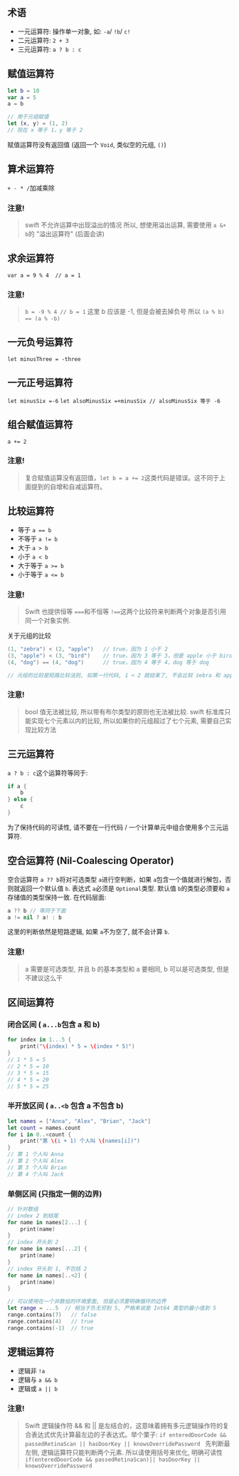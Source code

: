 ## 术语
- 一元运算符: 操作单一对象, 如: `-a`/ `!b`/ `c!`
- 二元运算符: `2 + 3`
- 三元运算符: `a ? b : c`
## 赋值运算符
```swift
let b = 10
var a = 5
a = b

// 用于元组赋值
let (x, y) = (1, 2)
// 现在 x 等于 1，y 等于 2
```
赋值运算符没有返回值 (返回一个 `Void`, 类似空的元组, `()`)
## 算术运算符
`+ - * /`加减乘除
### 注意!
> swift 不允许运算中出现溢出的情况
> 所以, 想使用溢出运算, 需要使用 `a &+ b`的 "溢出运算符" (后面会讲)

## 求余运算符
`var a = 9 % 4  // a = 1`
### 注意!
> `b = -9 % 4 // b = 1`
> 这里 b 应该是 -1, 但是会被去掉负号
> 所以 `(a % b) == (a % -b)`

## 一元负号运算符
`let minusThree = -three `
## 一元正号运算符
`let minusSix =-6`
`let alsoMinusSix =+minusSix // alsoMinusSix 等于 -6`
## 组合赋值运算符
`a += 2`
### 注意!
> 复合赋值运算没有返回值，`let b = a += 2`这类代码是错误。这不同于上面提到的自增和自减运算符。

## 比较运算符

- 等于 `a == b`
- 不等于 `a != b`
- 大于 `a > b`
- 小于 `a < b`
- 大于等于 `a >= b`
- 小于等于 `a <= b`
### 注意!
> Swift 也提供恒等 `===`和不恒等 `!==`这两个比较符来判断两个对象是否引用同一个对象实例.

关于元组的比较
```swift
(1, "zebra") < (2, "apple")   // true，因为 1 小于 2
(3, "apple") < (3, "bird")    // true，因为 3 等于 3，但是 apple 小于 bird
(4, "dog") == (4, "dog")      // true，因为 4 等于 4，dog 等于 dog

// 元组的比较是短路比较法则, 如第一行代码, 1 < 2 就结束了, 不会比较 zebra 和 apple
```
### 注意!
> bool 值无法被比较, 所以带有布尔类型的原则也无法被比较.
> swift 标准库只能实现七个元素以内的比较, 所以如果你的元组超过了七个元素, 需要自己实现比较方法

## 三元运算符
`a ? b : c`这个运算符等同于:
```swift
if a {
    b
} else {
    c
}
```
为了保持代码的可读性, 请不要在一行代码 / 一个计算单元中组合使用多个三元运算符.
## 空合运算符 (Nil-Coalescing Operator)
空合运算符 `a ?? b`将对可选类型 `a`进行空判断，如果 `a`包含一个值就进行解包，否则就返回一个默认值 `b`. 表达式 `a`必须是 `Optional`类型. 默认值 `b`的类型必须要和 `a`存储值的类型保持一致. 在代码层面:
```swift
a ?? b // 等同于下面
a != nil ? a! : b
```
这里的判断依然是短路逻辑, 如果 `a`不为空了, 就不会计算 `b`.
### 注意!
> a 需要是可选类型, 并且 b 的基本类型和 a 要相同, b 可以是可选类型, 但是不建议这么干



## 区间运算符
### 闭合区间 ( `a...b`包含 a 和 b)
```swift
for index in 1...5 {
	print("\(index) * 5 = \(index * 5)")
}
// 1 * 5 = 5
// 2 * 5 = 10
// 3 * 5 = 15
// 4 * 5 = 20
// 5 * 5 = 25
```
### 半开放区间 ( `a..<b` 包含 a 不包含 b)
```swift
let names = ["Anna", "Alex", "Brian", "Jack"]
let count = names.count
for i in 0..<count {
	print("第 \(i + 1) 个人叫 \(names[i])")
}
// 第 1 个人叫 Anna
// 第 2 个人叫 Alex
// 第 3 个人叫 Brian
// 第 4 个人叫 Jack
```
### 单侧区间 (只指定一侧的边界)
```swift
// 针对数组
// index 2 到结尾
for name in names[2...] {
    print(name)
}
// index 开头到 2
for name in names[...2] {
    print(name)
}
// index 开头到 1, 不包括 2
for name in names[..<2] {
    print(name)
}

// 可以使用在一个非数组的环境里面, 但是必须要明确循环的边界
let range = ...5  // 相当于负无穷到 5, 严格来说是 Int64 类型的最小值到 5
range.contains(7)   // false
range.contains(4)   // true
range.contains(-1)  // true
```
## 逻辑运算符

- 逻辑非 `!a`
- 逻辑与 `a && b`
- 逻辑或 `a || b`
### 注意!
> Swift 逻辑操作符 && 和 || 是左结合的，这意味着拥有多元逻辑操作符的复合表达式优先计算最左边的子表达式。举个栗子:
> `if enteredDoorCode && passedRetinaScan || hasDoorKey || knowsOverridePassword `
> 先判断最左侧, 逻辑运算符只能判断两个元素. 所以请使用括号来优化, 明确可读性
> `if(enteredDoorCode && passedRetinaScan)|| hasDoorKey || knowsOverridePassword`


